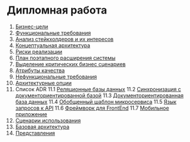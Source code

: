 # Дипломная работа

1. [Бизнес-цели](./01%20business_rules/001-business_rules.md)
2. [Функциональные требования](./02%20functional_requirements/001-functional_requirements.md)
3. [Анализ стейкхолдеров и их интересов](./03%20stakeholders/001-stakeholders.md)
4. [Концептуальная архитектура](./04%20conceptual_architecture/001-architecture.md)
5. [Риски реализации](./05%20risks_of_implementation/001-risks.md)
6. [План поэтапного расширения системы](./06%20implementation_and_scaling_plan/001-implementation_plan.md)
7. [Выделение критических бизнес сценариев](./07%20critical_business_scenarios%20/001-business_scenarios.md)
8. [Атрибуты качества](./08%20quality_attributes/001-quality_attributes.md)
9. [Нефункциональные требования](./09%20non_functional_requirements/001-non_functional_requirements.md)
10. [Архитектурные опции](./10%20architectural_options/001-architectural_options.md)
11. Список ADR
    11.1 [Реляционные базы данных](./11%20ADR/back-end/database/001.%20DB.%2015.08.2023.md)
    11.2 [Синхронизация с документориентированной базой](./11%20ADR/back-end/database/001.%20Search%20Sync.%2015.05.2023.md)
    11.3 [Документориентированная база данных](./11%20ADR/back-end/database/001.%20Search.%2015.08.2023.md)
    11.4 [Обобщенный шаблон микросервиса](./11%20ADR/back-end/services/001.%20API.%2015.08.2023.md)
    11.5 [Язык запросов к API](./11%20ADR/back-end/services/001.%20GraphQL%20API.%2015.08.2023.md)
    11.6 [Фреймворк для FrontEnd](./11%20ADR/front-end/framework/001.%20Angular%2015.08.2023.md)
    11.7 [Мобильное приложение](./11%20ADR/front-end/framework/001.%20Cordova%2015.08.2023.md)
12. [Сценарии использования](./12%20usage_explanation/001-usage_explanation.md)
13. [Базовая архитектура](./13%20basic_architecture/001-basic_architecture.md)
14. [Представления](./14%20views/001-views.md)